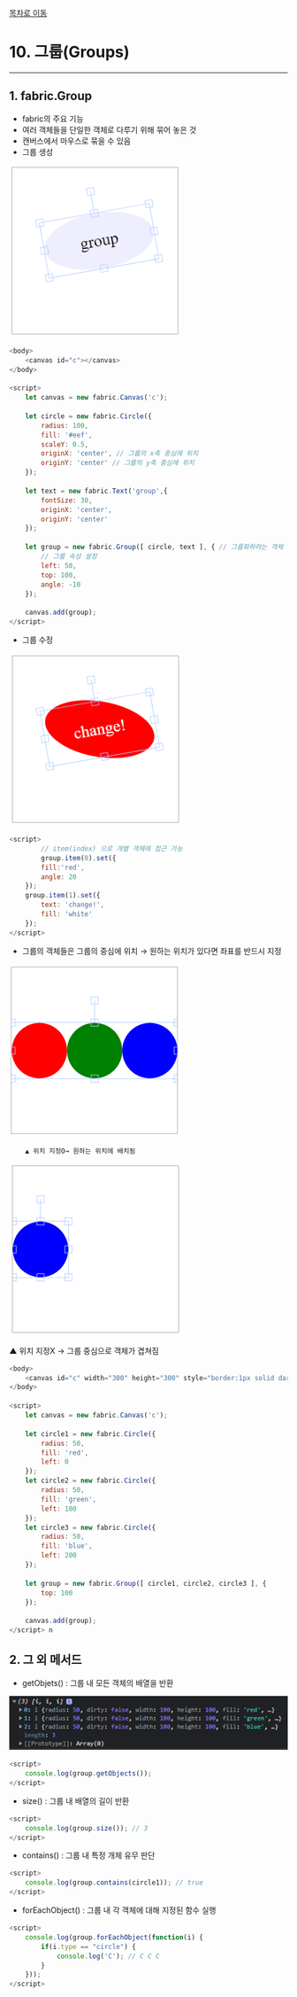 
[목차로 이동](../%5BFabric%20js%5D%20f2d3d0d0e3344ccbac67f30c7ccd4b21.md)
# 10. 그룹(Groups)

---

## 1. fabric.Group

- fabric의 주요 기능
- 여러 객체들을 단일한 객체로 다루기 위해 묶어 놓은 것
- 캔버스에서 마우스로 묶을 수 있음
- 그룹 생성

![Untitled](10%20%EA%B7%B8%EB%A3%B9(Groups)%2055854875a06b4242bce06ae163c0d57f/Untitled.png)

```javascript
<body>
    <canvas id="c"></canvas>
</body>

<script>
    let canvas = new fabric.Canvas('c');

    let circle = new fabric.Circle({
        radius: 100,
        fill: '#eef',
        scaleY: 0.5,
        originX: 'center', // 그룹의 x축 중심에 위치
        originY: 'center' // 그룹의 y축 중심에 위치
    });

    let text = new fabric.Text('group',{
        fontSize: 30,
        originX: 'center',
        originY: 'center'
    });

    let group = new fabric.Group([ circle, text ], { // 그룹화하려는 객체
		// 그룹 속성 설정        
		left: 50,
        top: 100,
        angle: -10
    });

    canvas.add(group);
</script>
```

- 그룹 수정

![Untitled](10%20%EA%B7%B8%EB%A3%B9(Groups)%2055854875a06b4242bce06ae163c0d57f/Untitled%201.png)
```javascript
<script>
		// item(index) 으로 개별 객체에 접근 가능
		group.item(0).set({ 
        fill:'red',
        angle: 20
    });
    group.item(1).set({
        text: 'change!',
        fill: 'white'
    });
</script>
```

- 그룹의 객체들은 그룹의 중심에 위치 → 원하는 위치가 있다면 좌표를 반드시 지정

![        ▲ 위치 지정O→ 원하는 위치에 배치됨](10%20%EA%B7%B8%EB%A3%B9(Groups)%2055854875a06b4242bce06ae163c0d57f/Untitled%202.png)

        ▲ 위치 지정O→ 원하는 위치에 배치됨

![   ▲ 위치 지정X → 그룹 중심으로 객체가 겹쳐짐](10%20%EA%B7%B8%EB%A3%B9(Groups)%2055854875a06b4242bce06ae163c0d57f/Untitled%203.png)

   ▲ 위치 지정X → 그룹 중심으로 객체가 겹쳐짐

```javascript
<body>
    <canvas id="c" width="300" height="300" style="border:1px solid darkgray"></canvas>
</body>

<script>
    let canvas = new fabric.Canvas('c');

    let circle1 = new fabric.Circle({
        radius: 50,
        fill: 'red',
        left: 0
    });
    let circle2 = new fabric.Circle({
        radius: 50,
        fill: 'green',
        left: 100
    });
    let circle3 = new fabric.Circle({
        radius: 50,
        fill: 'blue',
        left: 200
    });

    let group = new fabric.Group([ circle1, circle2, circle3 ], {
        top: 100
    });

    canvas.add(group);
</script> n
```

## 2. 그 외 메서드

- getObjets() : 그룹 내 모든 객체의 배열을 반환

![Untitled](10%20%EA%B7%B8%EB%A3%B9(Groups)%2055854875a06b4242bce06ae163c0d57f/Untitled%204.png)

```javascript
<script>
	console.log(group.getObjects());
</script>
```

- size() : 그룹 내 배열의 길이 반환

```javascript
<script>
	console.log(group.size()); // 3
</script>
```

- contains() : 그룹 내 특정 개체 유무 판단

```javascript
<script>
	console.log(group.contains(circle1)); // true
</script>
```

- forEachObject() : 그룹 내 각 객체에 대해 지정된 함수 실행

```javascript
<script>
	console.log(group.forEachObject(function(i) {
        if(i.type == "circle") {
            console.log('C'); // C C C
        }
    })); 
</script>
```